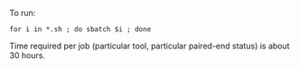 To run:

    for i in *.sh ; do sbatch $i ; done

Time required per job (particular tool, particular paired-end status) is about 30 hours.
